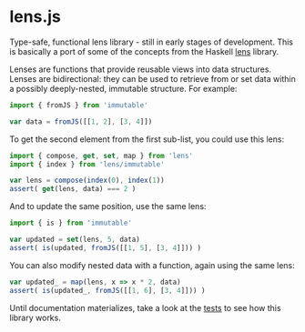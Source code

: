 lens.js
=======

Type-safe, functional lens library - still in early stages of development.
This is basically a port of some of the concepts from the Haskell [lens][] library.

[lens]: https://hackage.haskell.org/package/lens

Lenses are functions that provide reusable views into data structures.
Lenses are bidirectional: they can be used to retrieve from or set data within
a possibly deeply-nested, immutable structure.
For example:

```js
import { fromJS } from 'immutable'

var data = fromJS([[1, 2], [3, 4]])
```

To get the second element from the first sub-list,
you could use this lens:

```js
import { compose, get, set, map } from 'lens'
import { index } from 'lens/immutable'

var lens = compose(index(0), index(1))
assert( get(lens, data) === 2 )
```

And to update the same position, use the same lens:

```js
import { is } from 'immutable'

var updated = set(lens, 5, data)
assert( is(updated, fromJS([[1, 5], [3, 4]])) )
```

You can also modify nested data with a function,
again using the same lens:

```js
var updated_ = map(lens, x => x * 2, data)
assert( is(updated_, fromJS([[1, 6], [3, 4]])) )
```

Until documentation materializes, take a look at the [tests][] to see how this
library works.

[tests]: https://github.com/hallettj/lens.js/tree/master/test/immutable.js
